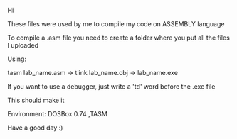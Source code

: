 Hi

These files were used by me to compile my code on ASSEMBLY language

To compile a .asm file you need to create a folder where you put all the files I uploaded

Using:

tasm lab_name.asm -> tlink lab_name.obj -> lab_name.exe

If you want to use a debugger, just write a 'td' word before the  .exe file

This should make it

Environment: DOSBox 0.74 ,TASM

Have a good day :)
